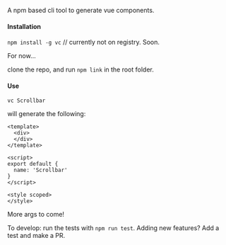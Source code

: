 A npm based cli tool to generate vue components.

#### Installation

`npm install -g vc` // currently not on registry. Soon.

For now...

clone the repo, and run `npm link` in the root folder.

#### Use

`vc Scrollbar`

will generate the following:

```
<template>
  <div>
  </div>
</template>

<script>
export default {
  name: 'Scrollbar'
}
</script>

<style scoped>
</style>
```

More args to come!

To develop: run the tests with `npm run test`. Adding new features? Add a test and make a PR.
